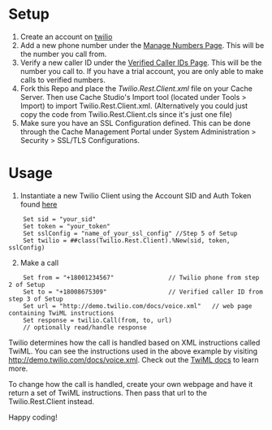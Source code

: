# Setup
1. Create an account on [twilio](https://twilio.com)
2. Add a new phone number under the [Manage Numbers Page](https://www.twilio.com/console/phone-numbers/incoming). This will be the number you call from.
3. Verify a new caller ID under the [Verified Caller IDs Page](https://www.twilio.com/console/phone-numbers/verified). This will be the number you call to. If you have a trial account, you are only able to make calls to verified numbers.
4. Fork this Repo and place the *Twilio.Rest.Client.xml* file on your Cache Server. Then use Cache Studio's Import tool (located under Tools > Import) to import Twilio.Rest.Client.xml. (Alternatively you could just copy the code from Twilio.Rest.Client.cls since it's just one file)
5. Make sure you have an SSL Configuration defined. This can be done through the Cache Management Portal under System Administration > Security > SSL/TLS Configurations.

# Usage
1. Instantiate a new Twilio Client using the Account SID and Auth Token found [here](https://www.twilio.com/console)
```
	Set sid = "your_sid"
	Set token = "your_token"
	Set sslConfig = "name_of_your_ssl_config" //Step 5 of Setup
	Set twilio = ##class(Twilio.Rest.Client).%New(sid, token, sslConfig)

```
2. Make a call
```
	Set from = "+18001234567" 				// Twilio phone from step 2 of Setup
	Set to = "+18008675309" 				// Verified caller ID from step 3 of Setup
	Set url = "http://demo.twilio.com/docs/voice.xml" 	// web page containing TwiML instructions
	Set response = twilio.Call(from, to, url)
	// optionally read/handle response
```

Twilio determines how the call is handled based on XML instructions called TwiML. You can see the instructions used in the above example by visiting http://demo.twilio.com/docs/voice.xml. Check out the [TwiML docs](https://www.twilio.com/docs/api/twiml) to learn more. 

To change how the call is handled, create your own webpage and have it return a set of TwiML instructions. Then pass that url to the Twilio.Rest.Client instead.

Happy coding!